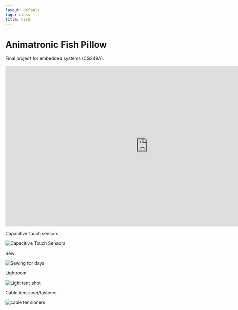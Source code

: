 ```yaml
---
layout: default
tags: class 
title: Fish
---
```



# Animatronic Fish Pillow #

Final project for embedded systems (CS249A).

<iframe src="https://player.vimeo.com/video/150573325?color=057AA0&title=0&byline=0&portrait=0" width="900" height="506" frameborder="0" webkitallowfullscreen mozallowfullscreen allowfullscreen></iframe>

Capacitive touch sensors

![Capacitive Touch Sensors](https://farm8.staticflickr.com/7539/15413912583_944189d77b_k.jpg)


Sew 

![Sewing for days](https://farm9.staticflickr.com/8598/16031608671_6065499d62_k.jpg)

Lightroom

![Light tent shot](https://farm9.staticflickr.com/8644/15855860579_abb8183f50_k.jpg)


Cable tensioner/fastener

<!-- TODO:need new photo -->
![cable tensioners](https://farm8.staticflickr.com/7523/15829547201_c12b1396a9_k.jpg)
